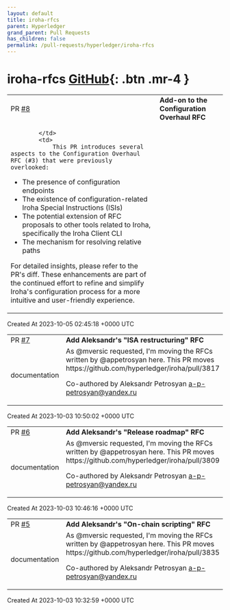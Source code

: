 ```yaml
---
layout: default
title: iroha-rfcs
parent: Hyperledger
grand_parent: Pull Requests
has_children: false
permalink: /pull-requests/hyperledger/iroha-rfcs
---
```


# iroha-rfcs <span class="fs-3 right-align">[GitHub](https://github.com/hyperledger/iroha-rfcs){: .btn .mr-4 }</span>


<div>
    <table>
        <tr>
            <td>
                PR <a href="https://github.com/hyperledger/iroha-rfcs/pull/8" class=".btn">#8</a>
            </td>
            <td>
                <b>
                    Add-on to the Configuration Overhaul RFC
                </b>
            </td>
        </tr>
        <tr>
            <td>
                
            </td>
            <td>
                This PR introduces several aspects to the Configuration Overhaul RFC (#3) that were previously overlooked:

- The presence of configuration endpoints
- The existence of configuration-related Iroha Special Instructions (ISIs)
- The potential extension of RFC proposals to other tools related to Iroha, specifically the Iroha Client CLI
- The mechanism for resolving relative paths

For detailed insights, please refer to the PR's diff. These enhancements are part of the continued effort to refine and simplify Iroha's configuration process for a more intuitive and user-friendly experience.
            </td>
        </tr>
    </table>
    <div class="right-align">
        Created At 2023-10-05 02:45:18 +0000 UTC
    </div>
</div>

<div>
    <table>
        <tr>
            <td>
                PR <a href="https://github.com/hyperledger/iroha-rfcs/pull/7" class=".btn">#7</a>
            </td>
            <td>
                <b>
                    Add Aleksandr's "ISA restructuring" RFC
                </b>
            </td>
        </tr>
        <tr>
            <td>
                <span class="chip">documentation</span>
            </td>
            <td>
                As @mversic requested, I'm moving the RFCs written by @appetrosyan here. This PR moves https://github.com/hyperledger/iroha/pull/3817

Co-authored by Aleksandr Petrosyan <a-p-petrosyan@yandex.ru>
            </td>
        </tr>
    </table>
    <div class="right-align">
        Created At 2023-10-03 10:50:02 +0000 UTC
    </div>
</div>

<div>
    <table>
        <tr>
            <td>
                PR <a href="https://github.com/hyperledger/iroha-rfcs/pull/6" class=".btn">#6</a>
            </td>
            <td>
                <b>
                    Add Aleksandr's "Release roadmap" RFC
                </b>
            </td>
        </tr>
        <tr>
            <td>
                <span class="chip">documentation</span>
            </td>
            <td>
                As @mversic requested, I'm moving the RFCs written by @appetrosyan here. This PR moves https://github.com/hyperledger/iroha/pull/3809

Co-authored by Aleksandr Petrosyan <a-p-petrosyan@yandex.ru>
            </td>
        </tr>
    </table>
    <div class="right-align">
        Created At 2023-10-03 10:46:16 +0000 UTC
    </div>
</div>

<div>
    <table>
        <tr>
            <td>
                PR <a href="https://github.com/hyperledger/iroha-rfcs/pull/5" class=".btn">#5</a>
            </td>
            <td>
                <b>
                    Add Aleksandr's "On-chain scripting" RFC
                </b>
            </td>
        </tr>
        <tr>
            <td>
                <span class="chip">documentation</span>
            </td>
            <td>
                As @mversic requested, I'm moving the RFCs written by @appetrosyan here. This PR moves https://github.com/hyperledger/iroha/pull/3835

Co-authored by Aleksandr Petrosyan <a-p-petrosyan@yandex.ru>
            </td>
        </tr>
    </table>
    <div class="right-align">
        Created At 2023-10-03 10:32:59 +0000 UTC
    </div>
</div>

